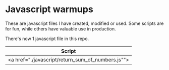 # Javascript warmups

These are javascript files I have created, modified or used. Some scripts are for fun, while others have valuable use in production.

There's now 1 javascript file in this repo.

| Script  |
| ------------- |
|<a href="./javascript/return_sum_of_numbers.js""></a>|